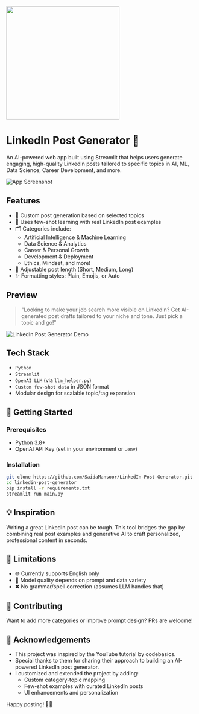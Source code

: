 <img src="https://github.com/user-attachments/assets/6f196672-1017-497b-8a68-11a3e5c902ca" width="300"/>


# LinkedIn Post Generator 🚀

An AI-powered web app built using Streamlit that helps users generate engaging, high-quality LinkedIn posts tailored to specific topics in AI, ML, Data Science, Career Development, and more.

![App Screenshot](https://github.com/user-attachments/assets/a53cceb3-e713-4e28-9acc-ecf03a32256b)

##  Features

- 🔧 Custom post generation based on selected topics
- 🧠 Uses few-shot learning with real LinkedIn post examples
- 🗂 Categories include:
  - Artificial Intelligence & Machine Learning
  - Data Science & Analytics
  - Career & Personal Growth
  - Development & Deployment
  - Ethics, Mindset, and more!
- 📏 Adjustable post length (Short, Medium, Long)
- ✨ Formatting styles: Plain, Emojis, or Auto

##  Preview

> "Looking to make your job search more visible on LinkedIn? Get AI-generated post drafts tailored to your niche and tone. Just pick a topic and go!"

![LinkedIn Post Generator Demo](https://github.com/user-attachments/assets/e6fce6e5-3002-44e7-806a-d5598c58f777)

##  Tech Stack

- `Python`
- `Streamlit`
- `OpenAI LLM` (via `llm_helper.py`)
- `Custom few-shot data` in JSON format
- Modular design for scalable topic/tag expansion

## 🚀 Getting Started

### Prerequisites
- Python 3.8+
- OpenAI API Key (set in your environment or `.env`)

### Installation

```bash
git clone https://github.com/SaidaMansoor/LinkedIn-Post-Generator.git
cd linkedin-post-generator
pip install -r requirements.txt
streamlit run main.py
```

## 💡 Inspiration

Writing a great LinkedIn post can be tough. This tool bridges the gap by combining real post examples and generative AI to craft personalized, professional content in seconds.

## 📌 Limitations

- 🌐 Currently supports English only
- 🧠 Model quality depends on prompt and data variety
- ❌ No grammar/spell correction (assumes LLM handles that)

## 🙌 Contributing

Want to add more categories or improve prompt design? PRs are welcome!

## 🙏 Acknowledgements

- This project was inspired by the YouTube tutorial by codebasics.
- Special thanks to them for sharing their approach to building an AI-powered LinkedIn post generator.
- I customized and extended the project by adding:
  - Custom category-topic mapping
  - Few-shot examples with curated LinkedIn posts
  - UI enhancements and personalization

Happy posting! 📝✨
